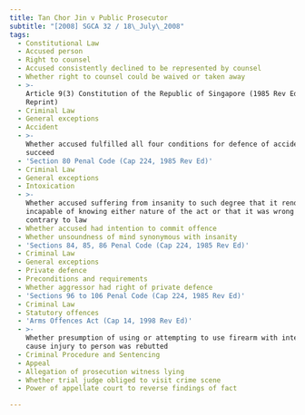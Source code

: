 ```yaml
---
title: Tan Chor Jin v Public Prosecutor
subtitle: "[2008] SGCA 32 / 18\_July\_2008"
tags:
  - Constitutional Law
  - Accused person
  - Right to counsel
  - Accused consistently declined to be represented by counsel
  - Whether right to counsel could be waived or taken away
  - >-
    Article 9(3) Constitution of the Republic of Singapore (1985 Rev Ed, 1999
    Reprint)
  - Criminal Law
  - General exceptions
  - Accident
  - >-
    Whether accused fulfilled all four conditions for defence of accident to
    succeed
  - 'Section 80 Penal Code (Cap 224, 1985 Rev Ed)'
  - Criminal Law
  - General exceptions
  - Intoxication
  - >-
    Whether accused suffering from insanity to such degree that it rendered him
    incapable of knowing either nature of the act or that it was wrong or
    contrary to law
  - Whether accused had intention to commit offence
  - Whether unsoundness of mind synonymous with insanity
  - 'Sections 84, 85, 86 Penal Code (Cap 224, 1985 Rev Ed)'
  - Criminal Law
  - General exceptions
  - Private defence
  - Preconditions and requirements
  - Whether aggressor had right of private defence
  - 'Sections 96 to 106 Penal Code (Cap 224, 1985 Rev Ed)'
  - Criminal Law
  - Statutory offences
  - 'Arms Offences Act (Cap 14, 1998 Rev Ed)'
  - >-
    Whether presumption of using or attempting to use firearm with intention to
    cause injury to person was rebutted
  - Criminal Procedure and Sentencing
  - Appeal
  - Allegation of prosecution witness lying
  - Whether trial judge obliged to visit crime scene
  - Power of appellate court to reverse findings of fact

---
```


